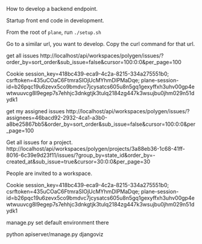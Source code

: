 How to develop a backend endpoint. 

Startup front end code in development. 

From the root of `plane`, run `./setup.sh`

Go to a similar url, you want to develop. Copy the curl command for that url. 

get all issues
http://localhost/api/workspaces/polygen/issues/?order_by=sort_order&sub_issue=false&cursor=100:0:0&per_page=100

Cookie
session_key=418bc439-eca9-4c2a-8215-334a275551b0; csrftoken=435uCOaC6FtmraSIOjUcMYhmDlPMaDqe; plane-session-id=b26pqc19u6zevx5co9bmdvc7jcysatcs605u8n5gq1gexyffxh3uhv00gp4ewtwuuvcg8l9egep7s7ehhjc3dnkgtjk3tulq2184zg447k3wsujbu0jhm029n51dydk1

get my assigned issues
http://localhost/api/workspaces/polygen/issues/?assignees=46bacd92-2932-4ca1-a3b0-a8be25867bb5&order_by=sort_order&sub_issue=false&cursor=100:0:0&per_page=100

Get all issues for a project.
http://localhost/api/workspaces/polygen/projects/3a88eb36-1c68-41ff-8016-6c39e9d23f11/issues/?group_by=state_id&order_by=-created_at&sub_issue=true&cursor=30:0:0&per_page=30

People are invited to a workspace. 

Cookie
session_key=418bc439-eca9-4c2a-8215-334a275551b0; csrftoken=435uCOaC6FtmraSIOjUcMYhmDlPMaDqe; plane-session-id=b26pqc19u6zevx5co9bmdvc7jcysatcs605u8n5gq1gexyffxh3uhv00gp4ewtwuuvcg8l9egep7s7ehhjc3dnkgtjk3tulq2184zg447k3wsujbu0jhm029n51dydk1


manage.py set default environment there

python apiserver/manage.py djangoviz